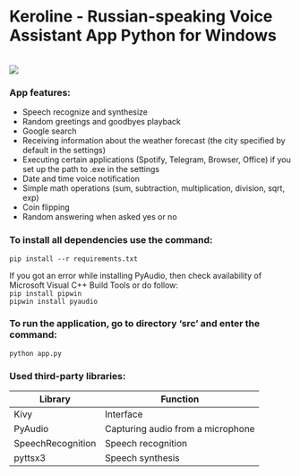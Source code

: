 # Keroline - Russian-speaking Voice Assistant App Python for Windows
\
![ ](https://i.ibb.co/vhR78xh/image.png)

 ### App features:
* Speech recognize and synthesize
* Random greetings and goodbyes playback
* Google search
* Receiving information about the weather forecast (the city specified by default in the settings)
* Executing certain applications (Spotify, Telegram, Browser, Office) if you set up the path to .exe in the settings
* Date and time voice notification
* Simple math operations (sum, subtraction, multiplication, division, sqrt, exp)
* Coin flipping
* Random answering when asked yes or no

### To install all dependencies use the command:
`pip install --r requirements.txt`

If you got an error while installing PyAudio, then check availability of Microsoft Visual C++ Build Tools or do follow:\
`pip install pipwin` \
`pipwin install pyaudio` 

### To run the application, go to directory ‘src’ and enter the command:
`python app.py` 

### Used third-party libraries:
Library           | Function
------------------|----------------------
Kivy              | Interface
PyAudio           | Capturing audio from a microphone
SpeechRecognition | Speech recognition
pyttsx3	          | Speech synthesis
